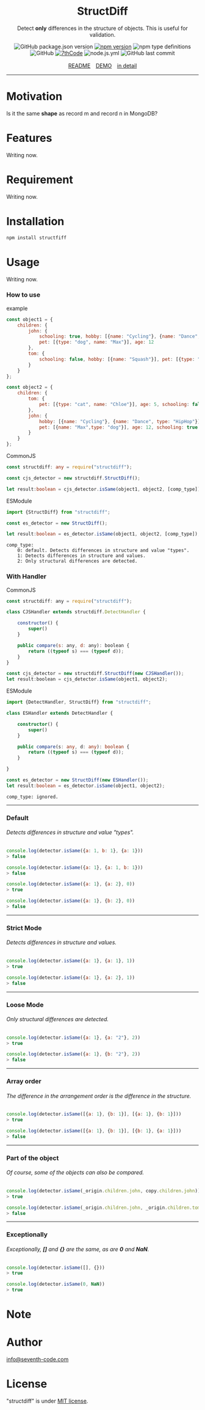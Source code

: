 
<div align="center">
<h1>StructDiff</h1>

Detect **only** differences in the structure of objects.
This is useful for validation.

![GitHub package.json version](https://img.shields.io/github/package-json/v/7thcode/structdiff?color=deepgreen)
[![npm version](https://badge.fury.io/js/structdiff.svg)](https://badge.fury.io/js/structdiff)
![npm type definitions](https://img.shields.io/npm/types/structdiff)
![GitHub](https://img.shields.io/github/license/7thcode/structdiff)
[![7thCode](https://circleci.com/gh/7thCode/structdiff.svg?style=shield)]()
![node.js.yml](https://github.com/7thCode/structdiff/actions/workflows/node.js.yml/badge.svg)
![GitHub last commit](https://img.shields.io/github/last-commit/7thcode/structdiff)

 [README]　[DEMO]　[in detail]

</div>

***

# Motivation

Is it the same **shape** as record m and record n in MongoDB?
# Features
Writing now.
# Requirement
Writing now.
# Installation

```bash
npm install structfiff
```

# Usage
Writing now.
### How to use

example
```js
const object1 = {
	children: {
		john: {
			schooling: true, hobby: [{name: "Cycling"}, {name: "Dance", type: "HipHop"}],
			pet: [{type: "dog", name: "Max"}], age: 12
		},
		tom: {
			schooling: false, hobby: [{name: "Squash"}], pet: [{type: "cat", name: "Chloe"}], age: 5
		}
	}
};

const object2 = {
	children: {
		tom: {
			pet: [{type: "cat", name: "Chloe"}], age: 5, schooling: false, hobby: [{name: "Squash"}]
		},
		john: {
			hobby: [{name: "Cycling"}, {name: "Dance", type: "HipHop"}],
			pet: [{name: "Max",type: "dog"}], age: 12, schooling: true
		}
	}
};
```
CommonJS
```ts
const structdiff: any = require("structdiff");

const cjs_detector = new structdiff.StructDiff();

let result:boolean = cjs_detector.isSame(object1, object2, [comp_type]);
```
ESModule
```ts
import {StructDiff} from "structdiff";

const es_detector = new StructDiff();

let result:boolean = es_detector.isSame(object1, object2, [comp_type]);
```
```
comp_type: 
    0: default. Detects differences in structure and value "types".
    1: Detects differences in structure and values.
    2: Only structural differences are detected.
```
### With Handler

CommonJS
```js
const structdiff: any = require("structdiff");

class CJSHandler extends structdiff.DetectHandler {

    constructor() {
        super()
    }

    public compare(s: any, d: any): boolean {
        return ((typeof s) === (typeof d));
    }
}

const cjs_detector = new structdiff.StructDiff(new CJSHandler());
let result:boolean = cjs_detector.isSame(object1, object2);
```
ESModule
```ts
import {DetectHandler, StructDiff} from "structdiff";

class ESHandler extends DetectHandler {

    constructor() {
        super()
    }

    public compare(s: any, d: any): boolean {
        return ((typeof s) === (typeof d));
    }

}

const es_detector = new StructDiff(new ESHandler());
let result:boolean = es_detector.isSame(object1, object2);
```
```
comp_type: ignored.
```
***
### Default
###### Detects differences in structure and value "types".
```js
console.log(detector.isSame({a: 1, b: 1}, {a: 1}))
> false

console.log(detector.isSame({a: 1}, {a: 1, b: 1}))
> false
```
```js
console.log(detector.isSame({a: 1}, {a: 2}, 0))
> true

console.log(detector.isSame({a: 1}, {b: 2}, 0))
> false
```
***
### Strict Mode
###### Detects differences in structure and values.
```js
console.log(detector.isSame({a: 1}, {a: 1}, 1))
> true

console.log(detector.isSame({a: 1}, {a: 2}, 1))
> false
```
***
### Loose Mode
###### Only structural differences are detected.
```js
console.log(detector.isSame({a: 1}, {a: "2"}, 2))
> true

console.log(detector.isSame({a: 1}, {b: "2"}, 2))
> false
```
***
### Array order
###### The difference in the arrangement order is the difference in the structure.
```js
console.log(detector.isSame([{a: 1}, {b: 1}], [{a: 1}, {b: 1}]))
> true

console.log(detector.isSame([{a: 1}, {b: 1}], [{b: 1}, {a: 1}]))
> false
```
***
### Part of the object
###### Of course, some of the objects can also be compared.
```js
console.log(detector.isSame(_origin.children.john, copy.children.john))
> true

console.log(detector.isSame(_origin.children.john, _origin.children.tom))
> false
```
***
### Exceptionally
###### Exceptionally, **[]** and **{}** are the same, as are **0** and **NaN**.
```js
console.log(detector.isSame([], {}))
> true

console.log(detector.isSame(0, NaN))
> true
```

# Note



# Author

info@seventh-code.com

# License

"structdiff" is under [MIT license](https://en.wikipedia.org/wiki/MIT_License).

[README]: README.md
[DEMO]: docs/demo.md
[in detail]: docs/detail.md
